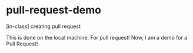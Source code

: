 # pull-request-demo
[in-class] creating pull request


This is done on the local machine. For pull request!
Now, I am a demo for a Pull Request!
